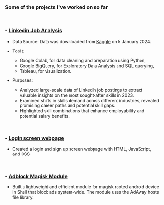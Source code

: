 <h3>Some of the projects I've worked on so far</h3>
<br>

### - [Linkedin Job Analysis](https://github.com/muhammad-zulfikar/linkedin-job-posting-2023)

- Data Source: Data was downloaded from [Kaggle](https://www.kaggle.com/datasets/arshkon/linkedin-job-postings) on 5 January 2024.
      
- Tools:
  - Google Colab, for data cleaning and preparation using Python,
  - Google BigQuery, for Exploratory Data Analysis and SQL querying,
  - Tableau, for visualization.

- Purposes:
  - Analyzed large-scale data of LinkedIn job postings to extract valuable insights on the most sought-after skills in 2023.
  - Examined shifts in skills demand across different industries, revealed promising career paths and potential skill gaps.
  - Highlighted skill combinations that enhance employability and potential salary benefits.

  <!-- <p align="center">
    <a href="https://github.com/muhammad-zulfikar/linkedin-job-posting-2023">
      <img src="/images/projects/skills_demand.png" width="80%">
    </a>
  </p> -->
<br>

### - [Login screen webpage](https://github.com/muhammad-zulfikar/web-homepage)

- Created a login and sign up screen webpage with HTML, JavaScript, and CSS

  <!-- <p align="center">
    <img src="/images/projects/market-sim.png" width="80%"/>
  <p> -->
<br>

### - [Adblock Magisk Module](https://github.com/muhammad-zulfikar/adblock-magisk-module)

- Built a lightweight and efficient module for magisk rooted android device in Shell that block ads system-wide. The module uses the AdAway hosts file library.

  <!-- <p align="center">
    <img src="/images/projects/course-notifier.png" width="80%">
  </p> -->
